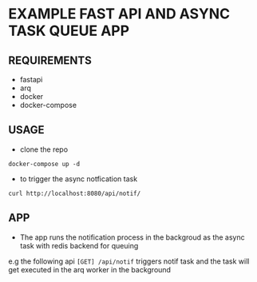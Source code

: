 
# EXAMPLE FAST API AND ASYNC TASK QUEUE APP

## REQUIREMENTS 

* fastapi
* arq
* docker
* docker-compose

## USAGE

* clone the repo

```
docker-compose up -d
```

* to trigger the async notfication task

```
curl http://localhost:8080/api/notif/
```

## APP 

* The app runs the notification process in the backgroud as the async task with redis backend for queuing

e.g the following api `[GET] /api/notif` triggers notif task and the task will get executed in the arq worker in the background